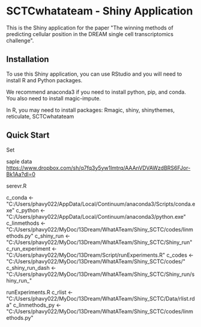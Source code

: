 # SCTCwhatateam - Shiny Application

This is the Shiny application for the paper "The winning methods of predicting cellular position in the DREAM single cell transcriptomics challenge".

## Installation

To use this Shiny application, you can use RStudio and you will need to install R and Python packages.

We recommend anaconda3 if you need to install python, pip, and conda. You also need to install magic-impute.

In R, you may need to install packages: Rmagic, shiny, shinythemes, reticulate, SCTCwhatateam

## Quick Start

Set

saple data https://www.dropbox.com/sh/q7fq3y5yw1lmtrq/AAAnVDVAWzdBRS6FJor-Bk1Aa?dl=0 

serevr.R

c_conda <- "C:/Users/phavy022/AppData/Local/Continuum/anaconda3/Scripts/conda.exe"
c_python <- "C:/Users/phavy022/AppData/Local/Continuum/anaconda3/python.exe"
c_linmethods <- "C:/Users/phavy022/MyDoc/13Dream/WhatATeam/Shiny_SCTC/codes/linmethods.py"
c_shiny_run <- "C:/Users/phavy022/MyDoc/13Dream/WhatATeam/Shiny_SCTC/Shiny_run"
c_run_experiment <- "C:/Users/phavy022/MyDoc/13Dream/Script/runExperiments.R"
c_codes <- "C:/Users/phavy022/MyDoc/13Dream/WhatATeam/Shiny_SCTC/codes/"
c_shiny_run_dash <- "C:/Users/phavy022/MyDoc/13Dream/WhatATeam/Shiny_SCTC/Shiny_run/shiny_run_"

runExperiments.R
c_rlist <- "C:/Users/phavy022/MyDoc/13Dream/WhatATeam/Shiny_SCTC/Data/rlist.rda"
c_linmethods_py <- "C:/Users/phavy022/MyDoc/13Dream/WhatATeam/Shiny_SCTC/codes/linmethods.py"
